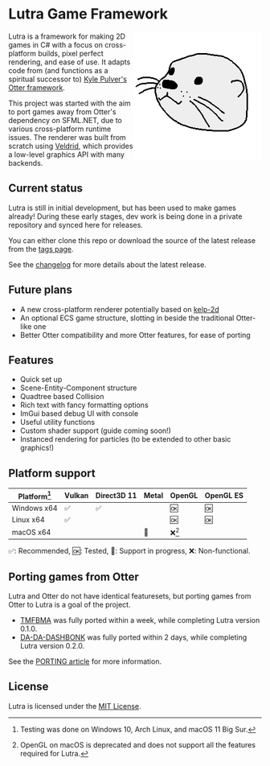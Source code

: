 # Lutra Game Framework

<img align="right" src="Lutra.Examples/Assets/lutra.png">

Lutra is a framework for making 2D games in C# with a focus on cross-platform builds, pixel perfect rendering, and ease of use.
It adapts code from (and functions as a spiritual successor to) [Kyle Pulver's Otter framework](http://otter2d.com/).

This project was started with the aim to port games away from Otter's dependency on SFML.NET, due to various cross-platform runtime issues.
The renderer was built from scratch using [Veldrid](http://veldrid.dev/), which provides a low-level graphics API with many backends.

## Current status

Lutra is still in initial development, but has been used to make games already! 
During these early stages, dev work is being done in a private repository and synced here for releases.

You can either clone this repo or download the source of the latest release from the [tags page](https://github.com/emmyleaf/Lutra/tags).

See the [changelog](./CHANGELOG.md) for more details about the latest release.

## Future plans

* A new cross-platform renderer potentially based on [kelp-2d](https://github.com/emmyleaf/kelp-2d)
* An optional ECS game structure, slotting in beside the traditional Otter-like one
* Better Otter compatibility and more Otter features, for ease of porting

## Features

* Quick set up
* Scene-Entity-Component structure
* Quadtree based Collision
* Rich text with fancy formatting options
* ImGui based debug UI with console
* Useful utility functions
* Custom shader support (guide coming soon!)
* Instanced rendering for particles (to be extended to other basic graphics!)

## Platform support

| Platform[^1] | Vulkan             | Direct3D 11        | Metal          | OpenGL  | OpenGL ES |
| ---          | ---                | ---                | ---            | ---     | ---       |
| Windows x64  | :white_check_mark: | :white_check_mark: |                | :ok:    | :ok:      |
| Linux x64    | :white_check_mark: |                    |                | :ok:    | :ok:      |
| macOS x64    |                    |                    | :construction: | :x:[^2] |           |

:white_check_mark:: Recommended, :ok:: Tested, :construction:: Support in progress, :x:: Non-functional.

[^1]: Testing was done on Windows 10, Arch Linux, and macOS 11 Big Sur.
[^2]: OpenGL on macOS is deprecated and does not support all the features required for Lutra.

## Porting games from Otter

Lutra and Otter do not have identical featuresets, but porting games from Otter to Lutra is a goal of the project.

* [TMFBMA](https://drmelon.itch.io/tmfbma-demo) was fully ported within a week, while completing Lutra version 0.1.0.
* [DA-DA-DASHBONK](https://drmelon.itch.io/da-da-dashbonk) was fully ported within 2 days, while completing Lutra version 0.2.0.

See the [PORTING article](./PORTING.md) for more information.

## License

Lutra is licensed under the [MIT License](./LICENSE).
